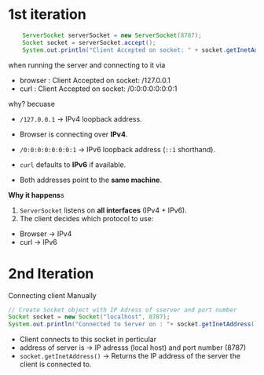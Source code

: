 # 1st iteration

```java
    ServerSocket serverSocket = new ServerSocket(8787);
    Socket socket = serverSocket.accept();
    System.out.println("Client Accepted on socket: " + socket.getInetAddress());
```

when running the server and connecting to it via
- browser : Client Accepted on socket: /127.0.0.1
- curl : Client Accepted on socket: /0:0:0:0:0:0:0:1

why? becuase
- `/127.0.0.1` → IPv4 loopback address.
- Browser is connecting over **IPv4**.

- `/0:0:0:0:0:0:0:1` → IPv6 loopback address (`::1` shorthand).
- `curl` defaults to **IPv6** if available.

- Both addresses point to the **same machine**.

**Why it happens**s
1. `ServerSocket` listens on **all interfaces** (IPv4 + IPv6).
2. The client decides which protocol to use:
 - Browser → IPv4
 - curl → IPv6

# 2nd Iteration

Connecting client Manually

```java
// Create Socket object with IP Adress of sserver and port number
Socket socket = new Socket("localhost", 8787);
System.out.println("Connected to Server on : "+ socket.getInetAddress());
```
- Client connects to this socket in perticular
- address of server is -> IP adresss (local host) and port number (8787)
- `socket.getInetAddress()` -> Returns the IP address of the server the client is connected to.